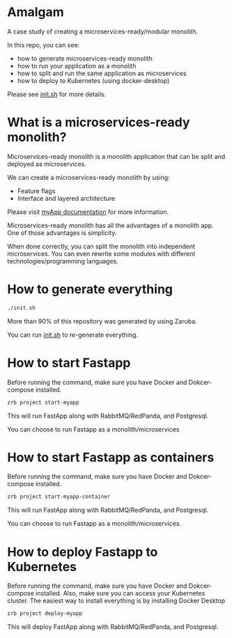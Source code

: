 # Amalgam

A case study of creating a microservices-ready/modular monolith.

In this repo, you can see:

- how to generate microservices-ready monolith
- how to run your application as a monolith
- how to split and run the same application as microservices
- how to deploy to Kubernetes (using docker-desktop)

Please see [init.sh](init.sh) for more details.

# What is a microservices-ready monolith?

Microservices-ready monolith is a monolith application that can be split and deployed as microservices.

We can create a microservices-ready monolith by using:

- Feature flags
- Interface and layered architecture

Please visit [myApp documentation](myProject/myApp/_docs/README.md) for more information.

Microservices-ready monolith has all the advantages of a monolith app. One of those advantages is simplicity.

When done correctly, you can split the monolith into independent microservices. You can even rewrite some modules with different technologies/programming languages.

# How to generate everything

```bash
./init.sh
```

More than 90% of this repository was generated by using Zaruba.

You can run [init.sh](init.sh) to re-generate everything.

# How to start Fastapp

Before running the command, make sure you have Docker and Dokcer-compose installed.

```bash
zrb project start-myapp
```

This will run FastApp along with RabbitMQ/RedPanda, and Postgresql.

You can choose to run Fastapp as a monolith/microservices


# How to start Fastapp as containers

Before running the command, make sure you have Docker and Dokcer-compose installed.

```bash
zrb project start-myapp-container
```

This will run FastApp along with RabbitMQ/RedPanda, and Postgresql.

You can choose to run Fastapp as a monolith/microservices.


# How to deploy Fastapp to Kubernetes

Before running the command, make sure you have Docker and Dokcer-compose installed. Also, make sure you can access your Kubernetes cluster. The easiest way to install everything is by installing Docker Desktop

```bash
zrb project deploy-myapp
```

This will deploy FastApp along with RabbitMQ/RedPanda, and Postgresql.
